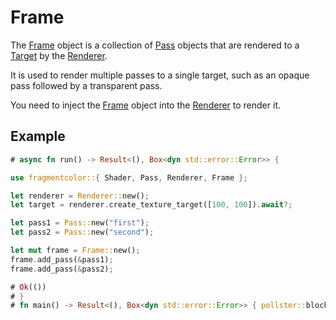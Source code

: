 # Frame

The [Frame](https://fragmentcolor.org/api/core/frame) object is a collection of [Pass](https://fragmentcolor.org/api/core/pass) objects that are rendered to a [Target](https://fragmentcolor.org/api/core/target) by the [Renderer](https://fragmentcolor.org/api/core/renderer).

It is used to render multiple passes to a single target, such as an opaque pass followed by a transparent pass.

You need to inject the [Frame](https://fragmentcolor.org/api/core/frame) object into the [Renderer](https://fragmentcolor.org/api/core/renderer) to render it.

## Example

```rust
# async fn run() -> Result<(), Box<dyn std::error::Error>> {

use fragmentcolor::{ Shader, Pass, Renderer, Frame };

let renderer = Renderer::new();
let target = renderer.create_texture_target([100, 100]).await?;

let pass1 = Pass::new("first");
let pass2 = Pass::new("second");

let mut frame = Frame::new();
frame.add_pass(&pass1);
frame.add_pass(&pass2);

# Ok(())
# }
# fn main() -> Result<(), Box<dyn std::error::Error>> { pollster::block_on(run()) }
```
